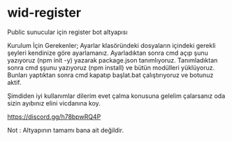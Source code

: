 # wid-register
Public sunucular için register bot altyapısı

Kurulum İçin Gerekenler; Ayarlar klasöründeki dosyaların içindeki gerekli şeyleri kendinize göre ayarlamanız. Ayarladıktan sonra cmd açıp şunu yazıyoruz (npm init -y) yazarak package.json tanımlıyoruz. Tanımladıktan sonra cmd şşunu yazıyoruz (npm install) ve bütün modülleri yüklüyoruz. Bunları yaptıktan sonra cmd kapatıp başlat.bat çalıştırıyoruz ve botunuz aktif.

Şimdiden iyi kullanımlar dilerim evet çalma konusuna gelelim çalarsanız oda sizin ayıbınız elini vicdanına koy.

https://discord.gg/h78bpwRQ4P

Not : Altyapının tamamı bana ait değildir.
